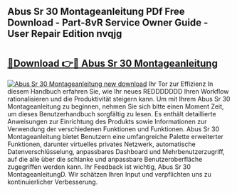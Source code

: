 ## Abus Sr 30 Montageanleitung PDf Free Download - Part-8vR Service Owner Guide - User Repair Edition nvqjg

# <h2><a href="http://df7doo6.blite.top/?on=Abus+Sr+30+Montageanleitung">🔗Download 👉🔴 Abus Sr 30 Montageanleitung</a></h2>

[![Abus Sr 30 Montageanleitung new download](https://i.imgur.com/lujVjoI.png)](http://df7doo6.blite.top/?on=Abus+Sr+30+Montageanleitung)
Ihr Tor zur Effizienz In diesem Handbuch erfahren Sie, wie Ihr neues REDDDDDDD Ihren Workflow rationalisieren und die Produktivität steigern kann. Um mit Ihrem Abus Sr 30 Montageanleitung zu beginnen, nehmen Sie sich bitte einen Moment Zeit, um dieses Benutzerhandbuch sorgfältig zu lesen. Es enthält detaillierte Anweisungen zur Einrichtung des Produkts sowie Informationen zur Verwendung der verschiedenen Funktionen und Funktionen. Abus Sr 30 Montageanleitung bietet Benutzern eine umfangreiche Palette erweiterter Funktionen, darunter virtuelles privates Netzwerk, automatische Datenverschlüsselung, anpassbares Dashboard und Mehrbenutzerzugriff, auf die alle über die schlanke und anpassbare Benutzeroberfläche zugegriffen werden kann. Ihr Feedback ist wichtig, Abus Sr 30 MontageanleitungD. Wir schätzen Ihren Input und verpflichten uns zu kontinuierlicher Verbesserung.
